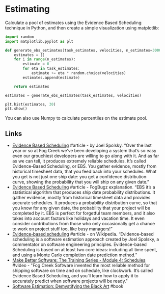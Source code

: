 # Estimating

Calculate a pool of estimates using the Evidence Based Scheduling technique in Python, and then create a simple visualization using matplotlib:

```python
import random
import matplotlib.pyplot as plt

def generate_ebs_estimates(task_estimates, velocities, n_estimates=3000):
    estimates = []
    for i in range(n_estimates):
        estimate = 0
        for eta in task_estimates:
            estimate += eta * random.choice(velocities)
        estimates.append(estimate)

    return estimates

estimates = generate_ebs_estimates(task_estimates, velocities)

plt.hist(estimates, 30)
plt.show()
```

You can also use Numpy to calculate percentiles on the estimate pool.

## Links

* [Evidence Based Scheduling](https://www.joelonsoftware.com/2007/10/26/evidence-based-scheduling/) \#article - by Joel Spolsky. “Over the last year or so at Fog Creek we’ve been developing a system that’s so easy even our grouchiest developers are willing to go along with it. And as far as we can tell, it produces extremely reliable schedules. It’s called Evidence-Based Scheduling, or EBS. You gather evidence, mostly from historical timesheet data, that you feed back into your schedules. What you get is not just one ship date: you get a confidence distribution curve, showing the probability that you will ship on any given date.”
* [Evidence Based Scheduling](https://www.fogbugz.com/evidence-based-scheduling.html) \#article - FogBugz explanation. “EBS it’s a statistical algorithm that produces ship date probability distributions. It gather evidence, mostly from historical timesheet data and provides accurate schedules. It produces a probability distribution curve, so that you know for any given date, the probability that your project will be completed by it. EBS is perfect for forgetful team members, and it also takes into account factors like holidays and vacation time. It even consider contributions from those who only occasionally get a chance to work on project stuff too, like busy managers!”
* [Evidence-based scheduling](https://en.wikipedia.org/wiki/Evidence-based_scheduling) \#article - on Wikipedia. “Evidence-based scheduling is a software estimation approach created by Joel Spolsky, a commentator on software engineering principles. Evidence-based Scheduling is based on at least two core ideas: including all time spent, and using a Monte Carlo completion date prediction method.”
* [Make Better Software: The Training Series - Module 4: Schedules](https://www.youtube.com/watch?v=EUS4ktQJOSY) \#video - "Fog Creek Software invented the most reliable method for shipping software on time and on schedule, like clockwork. It’s called Evidence Based Scheduling, and you’ll learn how to apply it to accurately predict when software projects will be ready."
* [Software Estimation: Demystifying the Black Art](https://www.amazon.com/Software-Estimation-Demystifying-Developer-Practices/dp/0735605351) \#book

